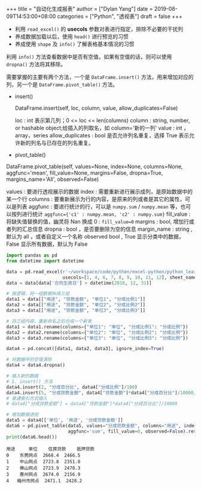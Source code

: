 +++
title = "自动化生成报表"
author = ["Dylan Yang"]
date = 2019-08-09T14:53:00+08:00
categories = ["Python", "透视表"]
draft = false
+++

-   利用 `read_excel()` 的 **usecols** 参数对表进行指定，排除不必要的干扰列
-   养成数据加载以后，使用 `head()` 进行预览的习惯
-   养成使用 `shape` 及 `info()` 了解表格基本情况的习惯

利用 `info()` 方法查看数据中是否有空值，如果有空值的话，则可以使用
`dropna()` 方法将其移除。

需要掌握的主要有两个方法，一个是 `DataFrame.insert()` 方法，用来增加对应的列，另一个是 `DataFrame.pivot_table()` 方法。

-   insert()

    DataFrame.insert(self, loc, column, value, allow\_duplicates=False)

    loc : int 表示第几列；0 <= loc <= len(columns)
    column : string, number, or hashable object;给插入的列取名，如 column='新的一列'
    value : int ，array，series
    allow\_duplicates : bool 是否允许列名重复，选择 True 表示允许新的列名与已存在的列名重复。

-   pivot\_table()

DataFrame.pivot\_table(self, values=None, index=None, columns=None, aggfunc='mean', fill\_value=None, margins=False, dropna=True, margins\_name='All', observed=False)

values : 要进行透视展示的数据
index : 需要重新进行展示成列，是原始数据中的某一个行
columns : 要重新展示为行的内容，是原来的列或者是其它的属性，可以是列表
aggfunc : 要进行统计的行，可以是 `numpy.sum` / `numpy.mean` 等，也可以按列进行统计 `aggfunc={'c1' : numpy.mean, 'c2' : numpy.sum}`
fill\_value : 将缺失值替换的值，幽灵将 Nan 换成 0 : `fill_value=0`
margins : bool, 增加行或者列的汇总信息
dropna : bool ，是否要删除为空的信息
margin\_name : string , 默认为 all ，或者自定义一个名称
observed bool , True 显示分类中的数据，False 显示所有数据，默认为 False

```python
import pandas as pd
from datetime import datetime

data = pd.read_excel(r'~/workspace/code/python/excel-python/python_learning.xlsx',
                     usecols=[1, 4, 6, 7, 8, 9, 10, 11, 12], sheet_name='个人贷款客户信息表')
data = data[data['合同生效日'] > datetime(2018, 12, 31)]

# 按逻辑，将一组数据拆成三组
data1 = data[["用途", "贷款金额", "单位1", "分成比例1"]]
data2 = data[["用途", "贷款金额", "单位2", "分成比例2"]]
data3 = data[["用途", "贷款金额", "单位3", "分成比例3"]]

# 将三组内容，重新命名之后合成一个新表
data1 = data1.rename(columns={"单位1": "单位", "分成比例1": "分成比例"})
data2 = data2.rename(columns={"单位2": "单位", "分成比例2": "分成比例"})
data3 = data3.rename(columns={"单位3": "单位", "分成比例3": "分成比例"})

data4 = pd.concat([data1, data2, data3], ignore_index=True)

# 将数据中的空值清除
data4 = data4.dropna()

# 插入新的数据
# 1. insert() 方法
data4.insert(2, "分成百分比", data4["分成比例"]/100)
data4.insert(5, "分成贷款金额", data4["贷款金额"]*data4["分成百分比"]/10000, False)
# 普通索引方式插入
# data4["分成贷款金额"] = data4["贷款金额"]*data4["分成百分比"]/10000

# 增加数据透视
data5 = data4[['单位', '用途', '分成贷款金额']]
data6 = pd.pivot_table(data5, values="分成贷款金额", columns="用途", index="单位",
                       aggfunc='sum', fill_value=0, observed=False).reset_index()
print(data6.head())
```

```text
用途     单位    住房贷款    抵押贷款
0    东莞网点  2668.4  2466.5
1    中山网点  2723.8  2351.0
2    佛山网点  2723.9  2478.3
3    惠州网点  2674.0  2156.9
4   梅州市网点  2471.1  2428.2
```
